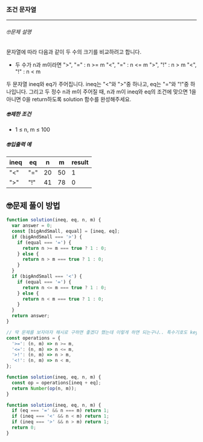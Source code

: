 ### 조건 문자열

---

###### 🤓문제 설명

문자열에 따라 다음과 같이 두 수의 크기를 비교하려고 합니다.

- 두 수가 n과 m이라면
  ">", "=" : n >= m
  "<", "=" : n <= m
  ">", "!" : n > m
  "<", "!" : n < m

두 문자열 ineq와 eq가 주어집니다. ineq는 "<"와 ">"중 하나고, eq는 "="와 "!"중 하나입니다. 그리고 두 정수 n과 m이 주어질 때, n과 m이 ineq와 eq의 조건에 맞으면 1을 아니면 0을 return하도록 solution 함수를 완성해주세요.

##### 🤓제한 조건

- 1 ≤ n, m ≤ 100

##### 🤓입출력 예

| ineq | eq  | n   | m   | result |
| ---- | --- | --- | --- | ------ |
| "<"  | "=" | 20  | 50  | 1      |
| ">"  | "!" | 41  | 78  | 0      |

## 🤓문제 풀이 방법

```javascript
function solution(ineq, eq, n, m) {
  var answer = 0;
  const [bigAndSmall, equal] = [ineq, eq];
  if (bigAndSmall === '>') {
    if (equal === '=') {
      return n >= m === true ? 1 : 0;
    } else {
      return n > m === true ? 1 : 0;
    }
  }
  if (bigAndSmall === '<') {
    if (equal === '=') {
      return n <= m === true ? 1 : 0;
    } else {
      return n < m === true ? 1 : 0;
    }
  }
  return answer;
}
```

```javascript
// 딱 문제를 보자마자 해시로 구하면 좋겠다 했는데 이렇게 하면 되는구나.. 특수기호도 key로 사용가능
const operations = {
  '>=': (n, m) => n >= m,
  '<=': (n, m) => n <= m,
  '>!': (n, m) => n > m,
  '<!': (n, m) => n < m,
};

function solution(ineq, eq, n, m) {
  const op = operations[ineq + eq];
  return Number(op(n, m));
}
```

```javascript
function solution(ineq, eq, n, m) {
  if (eq === '=' && n === m) return 1;
  if (ineq === '<' && n < m) return 1;
  if (ineq === '>' && n > m) return 1;
  return 0;
}
```
